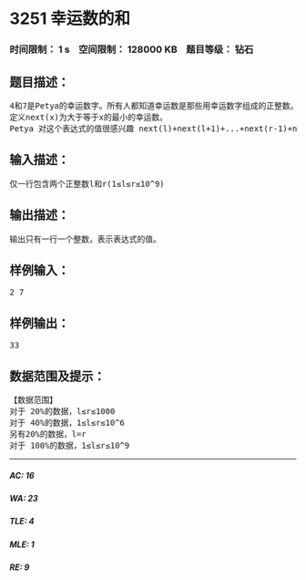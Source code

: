 # 3251 幸运数的和   
### 时间限制： 1 s&nbsp;&nbsp;&nbsp;&nbsp;空间限制： 128000 KB&nbsp;&nbsp;&nbsp;&nbsp;题目等级： 钻石  
## 题目描述：  

<pre>
4和7是Petya的幸运数字。所有人都知道幸运数是那些用幸运数字组成的正整数。如47，477是幸运数，5，17，417就不是幸运数。
定义next(x)为大于等于x的最小的幸运数。
Petya 对这个表达式的值很感兴趣 next(l)+next(l+1)+...+next(r-1)+next(r)。希望你能帮助他计算出这个表达式的值。
</pre>
  
  
## 输入描述：  

<pre>
仅一行包含两个正整数l和r(1≤l≤r≤10^9)
</pre>
  
  
## 输出描述：  

<pre>
输出只有一行一个整数，表示表达式的值。
</pre>
  
  
## 样例输入：  

<pre>
2 7
</pre>
  
  
## 样例输出：  

<pre>
33
</pre>
  
  
## 数据范围及提示：  

<pre>
【数据范围】
对于 20%的数据，l≤r≤1000
对于 40%的数据，1≤l≤r≤10^6
另有20%的数据，l=r
对于 100%的数据，1≤l≤r≤10^9
</pre>
  
  
***  

##### AC: 16  
##### WA: 23  
##### TLE: 4  
##### MLE: 1  
##### RE: 9  
